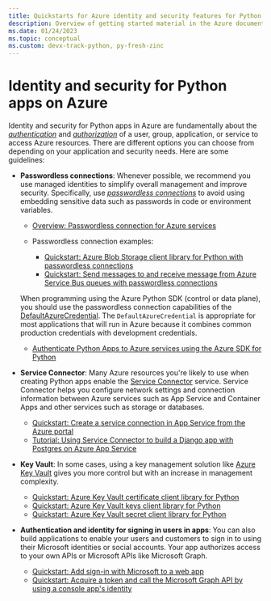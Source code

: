 ```yaml
---
title: Quickstarts for Azure identity and security features for Python apps on Azure
description: Overview of getting started material in the Azure documentation for authentication, identity, and security in Python apps.
ms.date: 01/24/2023
ms.topic: conceptual
ms.custom: devx-track-python, py-fresh-zinc
---
```


# Identity and security for Python apps on Azure

Identity and security for Python apps in Azure are fundamentally about the [*authentication*](/azure/architecture/framework/security/design-identity-authentication) and [*authorization*](/azure/architecture/framework/security/design-identity-authorization) of a user, group, application, or service to access Azure resources. There are different options you can choose from depending on your application and security needs. Here are some guidelines:

* **Passwordless connections**: Whenever possible, we recommend you use managed identities to simplify overall management and improve security. Specifically, use [*passwordless connections*](/azure/developer/intro/passwordless-overview) to avoid using embedding sensitive data such as passwords in code or environment variables.

  * [Overview: Passwordless connection for Azure services](/azure/developer/intro/passwordless-overview)
  * Passwordless connection examples:

    * [Quickstart: Azure Blob Storage client library for Python with passwordless connections](/azure/storage/blobs/storage-quickstart-blobs-python)
    * [Quickstart: Send messages to and receive message from Azure Service Bus queues with passwordless connections](/azure/service-bus-messaging/service-bus-python-how-to-use-queues)

  When programming using the Azure Python SDK (control or data plane), you should use the passwordless connection capabilities of the [DefaultAzureCredential](https://github.com/Azure/azure-sdk-for-python/tree/main/sdk/identity/azure-identity#defaultazurecredential). The `DefaultAzureCredential` is appropriate for most applications that will run in Azure because it combines common production credentials with development credentials.

    * [Authenticate Python Apps to Azure services using the Azure SDK for Python](/azure/developer/python/sdk/authentication-overview)

* **Service Connector**: Many Azure resources you're likely to use when creating Python apps enable the [Service Connector](/azure/service-connector/overview) service. Service Connector helps you configure network settings and connection information between Azure services such as App Service and Container Apps and other services such as storage or databases.

  * [Quickstart: Create a service connection in App Service from the Azure portal](/azure/service-connector/quickstart-portal-app-service-connection)
  * [Tutorial: Using Service Connector to build a Django app with Postgres on Azure App Service](/azure/service-connector/tutorial-django-webapp-postgres-cli)

* **Key Vault**: In some cases, using a key management solution like [Azure Key Vault](/azure/key-vault/general/overview) gives you more control but with an increase in management complexity.

  * [Quickstart: Azure Key Vault certificate client library for Python](/azure/key-vault/certificates/quick-create-python)
  * [Quickstart: Azure Key Vault keys client library for Python](/azure/key-vault/keys/quick-create-python)
  * [Quickstart: Azure Key Vault secret client library for Python](/azure/key-vault/secrets/quick-create-python)

* **Authentication and identity for signing in users in apps**: You can also build applications to enable your users and customers to sign in to using their Microsoft identities or social accounts. Your app authorizes access to your own APIs or Microsoft APIs like Microsoft Graph.

  * [Quickstart: Add sign-in with Microsoft to a web app](/azure/active-directory/develop/web-app-quickstart)
  * [Quickstart: Acquire a token and call the Microsoft Graph API by using a console app's identity](/azure/active-directory/develop/console-app-quickstart?pivots=devlang-python)
